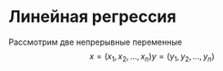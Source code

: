# Линейная регрессия

Рассмотрим две непрерывные переменные
$$ 
x = (x_1, x_2, ... , x_n)  
y = (y_1, y_2, ... , y_n) 
$$
